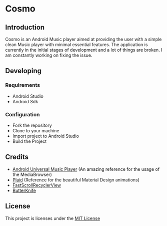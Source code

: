 # Cosmo

## Introduction
Cosmo is an Android Music player aimed at providing the user with a simple clean Music player with minimal essential features. The application is currently in the initial stages of development and  a lot of things are broken. I am constantly working on fixing the issue.

## Developing
### Requirements

* Android Studio
* Android Sdk

### Configuration
- Fork the repository
- Clone to your machine
- Import project to Android Studio
- Build the Project

## Credits
- [Android Universal Music Player](https://github.com/googlesamples/android-UniversalMusicPlayer) (An amazing reference for the usage of the MediaBrowser)
- [Plaid](https://github.com/nickbutcher/plaid) (Reference for the beautiful Material Design animations)
- [FastScrollRecyclerView](https://github.com/timusus/RecyclerView-FastScroll)
- [ButterKnife](https://github.com/JakeWharton/butterknife)

## License
This project is licenses under the [MIT License](https://github.com/MJ10/Cosmo/blob/master/LICENSE.md)
